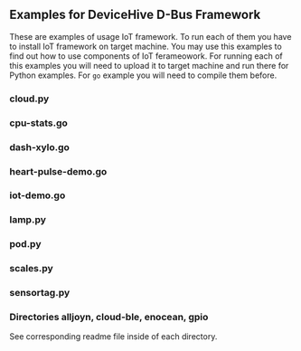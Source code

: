 ## Examples for DeviceHive D-Bus Framework 

These are examples of usage IoT framework. To run each of them you have to install IoT framework on target machine. You may use this examples to find out how to use components of IoT ferameowork. For running each of this examples you will need to upload it to target machine and run there for Python examples. For `go` example you will need to compile them before.

### cloud.py

### cpu-stats.go

### dash-xylo.go

### heart-pulse-demo.go

### iot-demo.go

### lamp.py

### pod.py

### scales.py

### sensortag.py

### Directories alljoyn, cloud-ble, enocean, gpio
See corresponding readme file inside of each directory.


